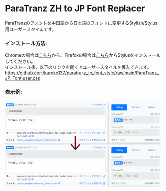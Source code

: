 # ParaTranz ZH to JP Font Replacer
ParaTranzのフォントを中国語から日本語のフォントに変更するStylish/Stylus用ユーザースタイルです。

### インストール方法:
Chromeの場合は[こちら](https://chrome.google.com/webstore/detail/stylus/clngdbkpkpeebahjckkjfobafhncgmne?hl=ja)から、Firefoxの場合は[こちら](https://addons.mozilla.org/ja/firefox/addon/styl-us/)からStylusをインストールしてください。  
インストール後、以下のリンクを開くとユーザースタイルを導入できます。
https://github.com/kuroko137/paratranz_jp_font_style/raw/main/ParaTranz_JP_Font.user.css

### 表示例:
![](https://github.com/kuroko137/paratranz_jp_font_style/raw/main/img/sample.png)
